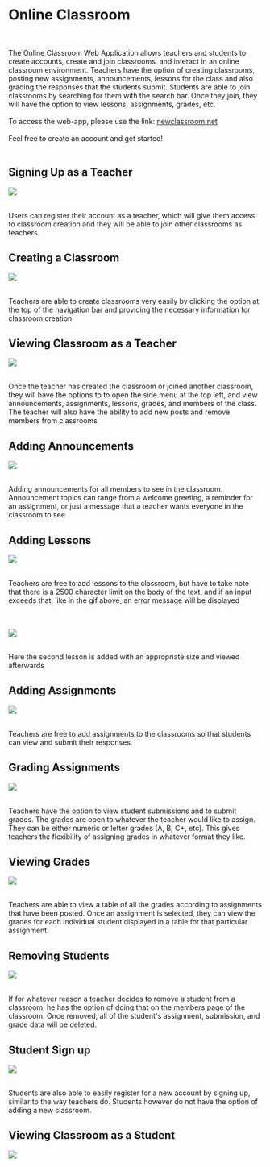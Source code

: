 # Online Classroom 

<br>

The Online Classroom Web Application allows teachers and students to create accounts, create and join classrooms, and interact in an online classroom environment. Teachers have the option of creating classrooms, posting new assignments, announcements, lessons for the class and also grading the responses that the students submit. Students are able to join classrooms by searching for them with the search bar. Once they join, they will have the option to view lessons, assignments, grades, etc.
<br><br>
To access the web-app, please use the link: [newclassroom.net](https://newclassroon.net)
<br><br>
Feel free to create an account and get started!
<br><br>

## Signing Up as a Teacher

![](images/teacher-signup.gif)

<br>
Users can register their account as a teacher, which will give them access to classroom creation and they will be able to join other classrooms as teachers.
<br>

## Creating a Classroom

![](images/creating-classroom-as-teacher.gif)

<br>
Teachers are able to create classrooms very easily by clicking the option at the top of the navigation bar and providing the necessary information for classroom creation
<br>

## Viewing Classroom as a Teacher

![](images/viewing-classroom-as-teacher.gif)

<br>
Once the teacher has created the classroom or joined another classroom, they will have the options to to open the side menu at the top left, and view announcements, assignments, lessons, grades, and members of the class. The teacher will also have the ability to add new posts and remove members from classrooms
<br>

## Adding Announcements

![](images/adding-announcements.gif)

<br>
Adding announcements for all members to see in the classroom. Announcement topics can range from a welcome greeting, a reminder for an assignment, or just a message that a teacher wants everyone in the classroom to see
<br>

## Adding Lessons

![](images/adding-lessons-with-error.gif)

<br>
Teachers are free to add lessons to the classroom, but have to take note that there is a 2500 character limit on the body of the text, and if an input exceeds that, like in the gif above, an error message will be displayed
<br>
<br>
<br>

![](images/adding-lesson.gif)

<br>
Here the second lesson is added with an appropriate size and viewed afterwards
<br>

## Adding Assignments

![](images/adding-assignments.gif)

<br>
Teachers are free to add assignments to the classrooms so that students can view and submit their responses.
<br>

## Grading Assignments
![](images/grading-assignments.gif)

<br>
Teachers have the option to view student submissions and to submit grades. The grades are open to whatever the teacher would like to assign. They can be either numeric or letter grades (A, B, C+, etc). This gives teachers the flexibility of assigning grades in whatever format they like.
<br>

## Viewing Grades
![](images/viewing-grades-as-teacher.gif)

<br>
Teachers are able to view a table of all the grades according to assignments that have been posted. Once an assignment is selected, they can view the grades for each individual student displayed in a table for that particular assignment.
<br>

## Removing Students
![](images/removing-student-from-classroom.gif)

<br>
If for whatever reason a teacher decides to remove a student from a classroom, he has the option of doing that on the members page of the classroom. Once removed, all of the student's assignment, submission, and grade data will be deleted.
<br>

## Student Sign up

![](images/student-signup.gif)

<br>
Students are also able to easily register for a new account by signing up, similar to the way teachers do. Students however do not have the option of adding a new classroom.
<br>

## Viewing Classroom as a Student

![](images/viewing-classroom-as-student.gif)

<br>

<br>
